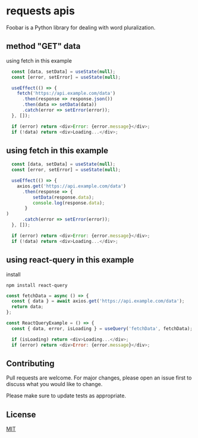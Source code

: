 # requests apis

Foobar is a Python library for dealing with word pluralization.

## method "GET" data

using fetch in this example

```javascript
  const [data, setData] = useState(null);
  const [error, setError] = useState(null);

  useEffect(() => {
    fetch('https://api.example.com/data')
      .then(response => response.json())
      .then(data => setData(data))
      .catch(error => setError(error));
  }, []);

  if (error) return <div>Error: {error.message}</div>;
  if (!data) return <div>Loading...</div>;
```

## using fetch in this example

```javascript
  const [data, setData] = useState(null);
  const [error, setError] = useState(null);

  useEffect(() => {
    axios.get('https://api.example.com/data')
      .then(response => {
          setData(response.data);
          console.log(response.data);
       }
)
      .catch(error => setError(error));
  }, []);

  if (error) return <div>Error: {error.message}</div>;
  if (!data) return <div>Loading...</div>;
```

## using react-query in this example

install
```bach
npm install react-query
```
```javascript
const fetchData = async () => {
  const { data } = await axios.get('https://api.example.com/data');
  return data;
};

const ReactQueryExample = () => {
  const { data, error, isLoading } = useQuery('fetchData', fetchData);

  if (isLoading) return <div>Loading...</div>;
  if (error) return <div>Error: {error.message}</div>;
```


## Contributing

Pull requests are welcome. For major changes, please open an issue first
to discuss what you would like to change.

Please make sure to update tests as appropriate.

## License

[MIT](https://choosealicense.com/licenses/mit/)
